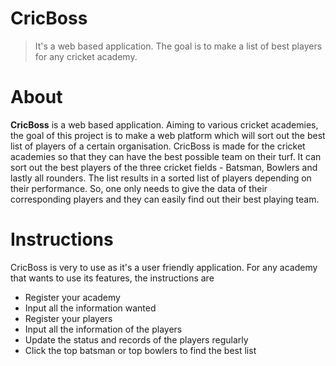 # CricBoss
> It's a web based application. The goal is to make a list of best players for any cricket academy.

# About
**CricBoss** is a web based application. Aiming to various cricket academies, the goal of this project is to make a web platform which will sort out the best list of players of a certain organisation. CricBoss is made for the cricket academies so that they can have the best possible team on their turf.
It can sort out the best players of the three cricket fields - Batsman, Bowlers and lastly all rounders. The list results in a sorted list of players depending on their performance.
So, one only needs to give the data of their corresponding players and they can easily find out their best playing team.

# Instructions
CricBoss is very to use as it's a user friendly application. For any academy that wants to use its features, the instructions are
- Register your academy
- Input all the information wanted
- Register your players
- Input all the information of the players
- Update the status and records of the players regularly
- Click the top batsman or top bowlers to find the best list
